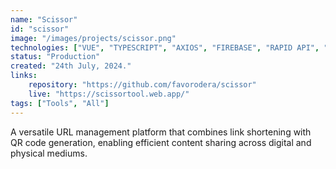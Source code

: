 ```yaml
---
name: "Scissor"
id: "scissor"
image: "/images/projects/scissor.png"
technologies: ["VUE", "TYPESCRIPT", "AXIOS", "FIREBASE", "RAPID API", "SCSS", "VITE"]
status: "Production"
created: "24th July, 2024."
links:
    repository: "https://github.com/favorodera/scissor"
    live: "https://scissortool.web.app/"
tags: ["Tools", "All"]
---
```


A versatile URL management platform that combines link shortening with QR code generation, enabling efficient content sharing across digital and physical mediums.

